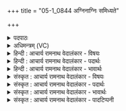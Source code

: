 +++
title = "05-1_0844 अग्निनाग्निः समिध्यते"

+++
<details><summary>पदपाठः</summary>

अ꣣ग्नि꣡ना꣢। अ꣣ग्निः꣢। सम्। इ꣣ध्यते। कविः꣢। गृ꣣ह꣢प꣢तिः। गृ꣣ह꣢। प꣣तिः। यु꣡वा꣢꣯। ह꣣व्य꣢वाट्। ह꣣व्य। वा꣢ट्। जु꣣ह्वा꣢स्यः। जु꣣हू꣢। आ꣣स्यः। ८४४।
</details>

<details><summary>अधिमन्त्रम् (VC)</summary>

- अग्निः
- मेधातिथिः काण्वः
- गायत्री
- षड्जः
</details>

<details><summary>हिन्दी : आचार्य रामनाथ वेदालंकार - विषयः</summary>

प्रथम मन्त्र में परमात्मा का विषय और यज्ञ का विषय वर्णित है।
</details>

<details><summary>हिन्दी : आचार्य रामनाथ वेदालंकार - पदार्थः</summary>

पदार्थान्वय -  प्रथम—परमात्मा के पक्ष में। (अग्निना) नेता जीवात्मा द्वारा (अग्निः) नेता परमात्मा (समिध्यते) हृदय में प्रदीप्त किया जाता है, जो परमात्मा (कविः) दूरदर्शी, बुद्धिमान् (गृहपतिः) घरों का रक्षक, (युवा) सदा युवक, अर्थात् युवक के समान अपार सामर्थ्यवाला, (हव्यवाट्) आत्मसमर्पण को स्वीकार करनेवाला अथवा दातव्य पदार्थों को प्राप्त करानेवाला, और (जुह्वास्यः) वेदवाणी-रूप मुखवाला है ॥ द्वितीय—यज्ञाग्नि के पक्ष में। (अग्निना) आहिताग्नि यजमान द्वारा उत्पन्न आग से (अग्निः) आहवनीय अग्नि (समिध्यते) प्रदीप्त किया जाता है, जो आहवनीय अग्नि (कविः) गतिमय ज्वालाओंवाला, (गृहपतिः) घरों का रक्षक, (युवा) होमे हुए द्रव्य को जलाकर सूक्ष्म करके स्थानान्तर में पहुँचानेवाला और (जुह्वास्यः) घृत से भरी हुई स्रुवा जिसके ज्वालारूप मुख में पड़ती है, ऐसा है ॥१॥ इस मन्त्र में श्लेषालङ्कार है। प्रथम अर्थ में ‘जुह्वास्यः’ में रूपक है ॥१॥
</details>

<details><summary>हिन्दी : आचार्य रामनाथ वेदालंकार - भावार्थः</summary>

भावार्थ -  जैसे आत्माग्नि परमात्माग्नि को प्रदीप्त करके उसके तेज द्वारा पहले से भी अधिक दीप्त होकर उत्कर्ष धारण करता है,वैसे ही मनुष्य यज्ञाग्नि को प्रदीप्त करके उसमें होम के द्वारा वायुशुद्धि करके,आरोग्य प्राप्त कर,अग्नि के समान तेजस्वी होकर स्वयं को उन्नत करता है ॥१॥
</details>

<details><summary>संस्कृत : आचार्य रामनाथ वेदालंकार - विषयः</summary>

अथ परमात्मविषयं यज्ञविषयं चाह।
</details>

<details><summary>संस्कृत : आचार्य रामनाथ वेदालंकार - पदार्थः</summary>

पदार्थान्वय -  प्रथमः—परमात्मपरः। (अग्निना) नायकेन जीवात्मना (अग्निः) नायकः परमात्मा (समिध्यते) हृदये प्रदीप्यते, यः परमात्मा (कविः क्रान्तद्रष्टा) मेधावी, (गृहपतिः) गृहाणां रक्षकः (युवा) नित्यतरुणः, तरुण इव अपारसामर्थ्यवान्, (हव्यवाट्) हव्यम् आत्मसमर्पणं वहति स्वीकरोतीति सः, यद्वा हव्यानि दातव्यानि वस्तूनि (वहति) प्रापयतीति सः, (जुह्वास्य) जुहूः वेदवागेव आस्यं मुखं यस्य सः, वर्तते ॥ द्वितीयः—यज्ञाग्निपरः। (अग्निना) आहिताग्निना यजमानेन (अग्निः) आहवनीयाग्निः (समिध्यते) प्रदीप्यते, यः आहवनीयाग्निः (कविः) गतिमयज्वालः। [कवते गतिकर्मा। निघं० २।१४।] (गृहपतिः) गृहाणां रक्षकः, (युवा) हुतस्य द्रव्यस्य विभाजकः। [यु मिश्रणामिश्रणयोः। यौति मिश्रयति अमिश्रयति वा यः सः। ‘कनिन् युवृषि’ उ० १।५६ इत्यनेन कनिन् प्रत्ययः।] (हव्यवाट्) हव्यं हुतं द्रव्यं वहति दाहेन सूक्ष्मीकृत्य स्थानान्तरं प्रापयतीति सः। [वहश्च। अ० ३।२।६४। इति ण्विप्रत्ययः।] (जुह्वास्यः) जुहूः घृतपूर्णा स्रुग् आस्ये ज्वालारूपे यस्य तादृशश्च वर्तते ॥१॥२ अत्र श्लेषालङ्कारः। प्रथमेऽर्थे च ‘जुह्वास्यः’ इत्यत्र रूपकम् ॥१॥
</details>

<details><summary>संस्कृत : आचार्य रामनाथ वेदालंकार - भावार्थः</summary>

भावार्थ -  यथाऽऽत्माग्निः परमात्माग्निं समेध्य तत्तेजसा पूर्वतोऽप्यधिकं दीप्तः सन्नुत्कर्षं धत्ते,तथा मनुष्यो यज्ञाग्निं प्रदीप्य तत्र होमकरणेन वायुशुद्धिं कृत्वाऽऽरोग्यं प्राप्याऽग्निवत् तेजस्वी च भूत्वा स्वात्मानमुन्नयति ॥१॥
</details>

<details><summary>संस्कृत : आचार्य रामनाथ वेदालंकार - पादटिप्पनी</summary>

टिप्पनी -   १. ऋ० १।१२।६। २. ऋग्भाष्ये दयानन्दर्षिर्मन्त्रमिमम्—“अग्निना व्यापकेन विद्युदाख्येन अग्निः प्रसिद्धो रूपवान् दहनशीलः पृथिवीरथः सूर्यलोकस्थश्च समिध्यते सम्यक् प्रदीप्यते” इत्यादिरूपेण भौतिकपक्षे व्याख्यातवान्।
</details>
